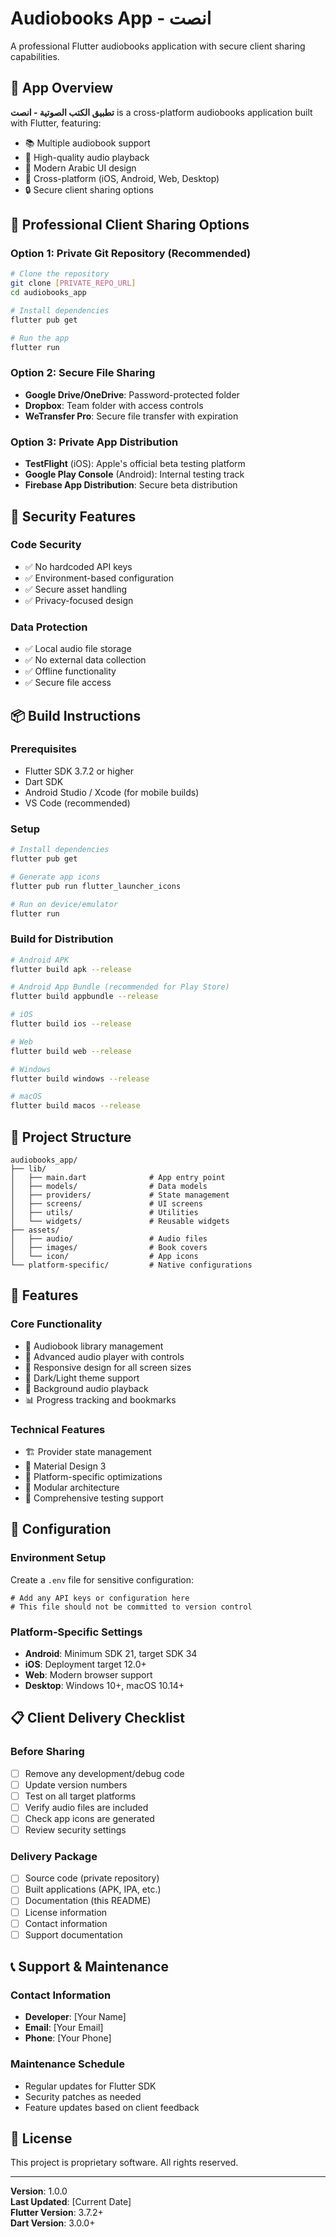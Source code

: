 # Audiobooks App - انصت

A professional Flutter audiobooks application with secure client sharing capabilities.

## 📱 App Overview

**تطبيق الكتب الصوتية - انصت** is a cross-platform audiobooks application built with Flutter, featuring:

- 📚 Multiple audiobook support
- 🎵 High-quality audio playback
- 🎨 Modern Arabic UI design
- 📱 Cross-platform (iOS, Android, Web, Desktop)
- 🔒 Secure client sharing options

## 🚀 Professional Client Sharing Options

### Option 1: Private Git Repository (Recommended)
```bash
# Clone the repository
git clone [PRIVATE_REPO_URL]
cd audiobooks_app

# Install dependencies
flutter pub get

# Run the app
flutter run
```

### Option 2: Secure File Sharing
- **Google Drive/OneDrive**: Password-protected folder
- **Dropbox**: Team folder with access controls
- **WeTransfer Pro**: Secure file transfer with expiration

### Option 3: Private App Distribution
- **TestFlight** (iOS): Apple's official beta testing platform
- **Google Play Console** (Android): Internal testing track
- **Firebase App Distribution**: Secure beta distribution

## 🔐 Security Features

### Code Security
- ✅ No hardcoded API keys
- ✅ Environment-based configuration
- ✅ Secure asset handling
- ✅ Privacy-focused design

### Data Protection
- ✅ Local audio file storage
- ✅ No external data collection
- ✅ Offline functionality
- ✅ Secure file access

## 📦 Build Instructions

### Prerequisites
- Flutter SDK 3.7.2 or higher
- Dart SDK
- Android Studio / Xcode (for mobile builds)
- VS Code (recommended)

### Setup
```bash
# Install dependencies
flutter pub get

# Generate app icons
flutter pub run flutter_launcher_icons

# Run on device/emulator
flutter run
```

### Build for Distribution
```bash
# Android APK
flutter build apk --release

# Android App Bundle (recommended for Play Store)
flutter build appbundle --release

# iOS
flutter build ios --release

# Web
flutter build web --release

# Windows
flutter build windows --release

# macOS
flutter build macos --release
```

## 📁 Project Structure

```
audiobooks_app/
├── lib/
│   ├── main.dart              # App entry point
│   ├── models/                # Data models
│   ├── providers/             # State management
│   ├── screens/               # UI screens
│   ├── utils/                 # Utilities
│   └── widgets/               # Reusable widgets
├── assets/
│   ├── audio/                 # Audio files
│   ├── images/                # Book covers
│   └── icon/                  # App icons
└── platform-specific/         # Native configurations
```

## 🎯 Features

### Core Functionality
- 📖 Audiobook library management
- 🎵 Advanced audio player with controls
- 📱 Responsive design for all screen sizes
- 🌙 Dark/Light theme support
- 🔄 Background audio playback
- 📊 Progress tracking and bookmarks

### Technical Features
- 🏗️ Provider state management
- 🎨 Material Design 3
- 📱 Platform-specific optimizations
- 🔧 Modular architecture
- 🧪 Comprehensive testing support

## 🔧 Configuration

### Environment Setup
Create a `.env` file for sensitive configuration:
```env
# Add any API keys or configuration here
# This file should not be committed to version control
```

### Platform-Specific Settings
- **Android**: Minimum SDK 21, target SDK 34
- **iOS**: Deployment target 12.0+
- **Web**: Modern browser support
- **Desktop**: Windows 10+, macOS 10.14+

## 📋 Client Delivery Checklist

### Before Sharing
- [ ] Remove any development/debug code
- [ ] Update version numbers
- [ ] Test on all target platforms
- [ ] Verify audio files are included
- [ ] Check app icons are generated
- [ ] Review security settings

### Delivery Package
- [ ] Source code (private repository)
- [ ] Built applications (APK, IPA, etc.)
- [ ] Documentation (this README)
- [ ] License information
- [ ] Contact information
- [ ] Support documentation

## 📞 Support & Maintenance

### Contact Information
- **Developer**: [Your Name]
- **Email**: [Your Email]
- **Phone**: [Your Phone]

### Maintenance Schedule
- Regular updates for Flutter SDK
- Security patches as needed
- Feature updates based on client feedback

## 📄 License

This project is proprietary software. All rights reserved.

---

**Version**: 1.0.0  
**Last Updated**: [Current Date]  
**Flutter Version**: 3.7.2+  
**Dart Version**: 3.0.0+
